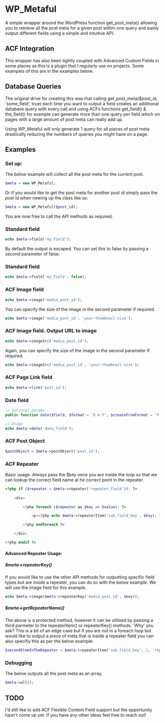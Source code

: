 # WP_Metaful

A simple wrapper around the WordPress function get_post_meta() allowing you to retrieve all the post meta for a given post within one query and easily output different fields using a simple and intuitive API.

## ACF Integration

This wrapper has also been tightly coupled with Advanced Custom Fields in some places as this is a plugin that I regularly use on projects. Some examples of this are in the examples below.

## Database Queries

The original drive for creating this was that calling get_post_meta($post_id, 'some_field', true) each time you want to output a field creates an additional database query with every call and using ACFs functions get_field() & the_field() for example can generate more than one query per field which on pages with a large amount of post meta can really add up. 

Using WP_Metaful will only generate 1 query for all pieces of post meta drastically reducing the numbers of queries you might have on a page.

## Examples

### Set up:
The below example will collect all the post meta for the current post.
```php
$meta = new WP_Metaful;
```
Or if you would like to get the post meta for another post id simply pass the post id when newing up the class like so.
```php
$meta = new WP_Metaful($post_id);
```
You are now free to call the API methods as required.

### Standard field
```php
echo $meta->field('my_field');
```
By default the output is escaped. You can set this to false by passing a second parameter of false.

### Standard field
```php
echo $meta->field('my_field', false);
```

### ACF Image field
```php
echo $meta->image('media_post_id');
```
You can specify the size of the image in the second parameter if required.
```php
echo $meta->image('media_post_id', 'your-thumbnail-size');
```

### ACF Image field. Output URL to image
```php
echo $meta->imageSrc('media_post_id');
```
Again, you can specify the size of the image in the second parameter if required.
```php
echo $meta->imageSrc('media_post_id', 'your-thumbnail-size');
```

### ACF Page Link field
```php
echo $meta->link('post_id');
```

### Date field
```php
// Optional params
public function date($field, $format = 'D m Y', $createFromFormat = 'Y-m-d H:i:s');

// Usage
echo $meta->date('date_field');
```

### ACF Post Object
```php
$postObject = $meta->postObject('post_id');
```

### ACF Repeater
Basic usage. Always pass the $key once you are inside the loop so that we can lookup the correct field name at he correct point in the repeater.
```php
<?php if ($repeater = $meta->repeater('repeater_field')): ?>
	
	<div>

		<?php foreach ($repeater as $key => $value): ?>

			<p><?php echo $meta->repeaterItem('sub_field_key', $key); ?></p>

		<?php endforeach ?>

	</div>

<?php endif ?>
```
#### Advanced Repeater Usage:

##### $meta->repeaterKey()

If you would like to use the other API methods for outputting specific field types but are inside a repeater, you can do so with the below example. We will use the image field for this example.
```php
echo $meta->image($meta->repeaterKey('media_post_id', $key));
```

##### $meta->getRepeaterName()

The above is a protected method, however it can be utilised by passing a third parmeter to the repeaterItem() or repeaterKey() methods. 'Why' you ask? This is a bit of an edge case but if you are not in a foreach loop but would like to output a piece of meta that is inside a repeater field you can also specifiy this as per the below example:
```php
$secondItemInTheRepeater = $meta->repeaterItem('sub_field_key', 2, 'repeater_name');
```

### Debugging
The below outputs all the post meta as an array.
```php
$meta->all();
```
## TODO

I'd still like to add ACF Flexible Content Field support but the opportunity hasn't come up yet. If you have any other ideas feel free to reach out!
